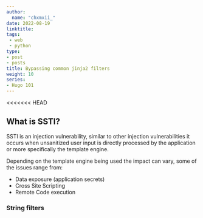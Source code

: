 ```yaml
---
author:
  name: "chxmxii_"
date: 2022-08-19
linktitle: 
tags:
 - web
 - python
type:
- post
- posts
title: Bypassing common jinja2 filters
weight: 10
series:
- Hugo 101
---
```

<<<<<<< HEAD
## What is SSTI?
SSTI is an injection vulnerability, similar to other injection vulnerabilities it occurs when unsanitized user input is directly processed by the application or more specifically the template engine. 

Depending on the template engine being used the impact can vary, some of the issues range from:
+ Data exposure (application secrets)
+ Cross Site Scripting
+ Remote Code execution

### String filters 